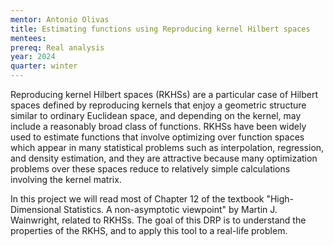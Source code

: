 ```yaml
---
mentor: Antonio Olivas
title: Estimating functions using Reproducing kernel Hilbert spaces
mentees:
prereq: Real analysis
year: 2024
quarter: winter
---
```

Reproducing kernel Hilbert spaces (RKHSs) are a particular case of Hilbert spaces defined by reproducing kernels that enjoy a geometric structure similar to ordinary Euclidean space, and depending on the kernel, may include a reasonably broad class of functions. RKHSs have been widely used to estimate functions that involve optimizing over function spaces which appear in many statistical problems such as interpolation, regression, and density estimation, and they are attractive because many optimization problems over these spaces reduce to relatively simple calculations involving the kernel matrix.

In this project we will read most of Chapter 12 of the textbook "High-Dimensional Statistics. A non-asymptotic viewpoint" by Martin J. Wainwright, related to RKHSs. The goal of this DRP is to understand the properties of the RKHS, and to apply this tool to a real-life problem.
